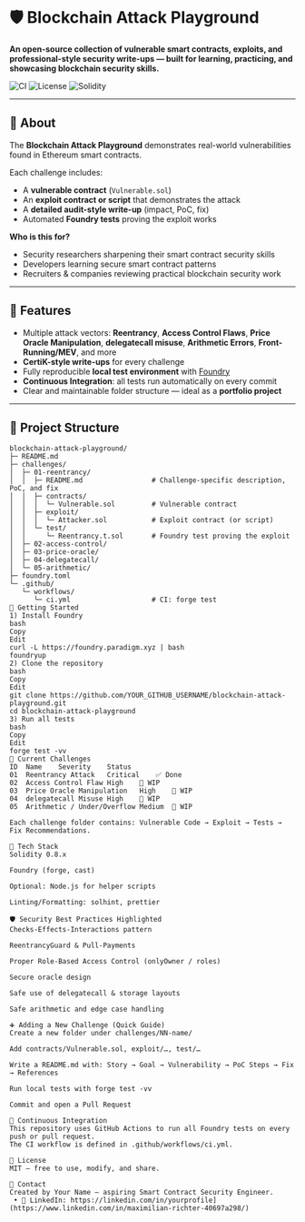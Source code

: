 # 🛡️ Blockchain Attack Playground

**An open-source collection of vulnerable smart contracts, exploits, and professional-style security write-ups — built for learning, practicing, and showcasing blockchain security skills.**

![CI](https://img.shields.io/github/actions/workflow/status/YOUR_GITHUB_USERNAME/blockchain-attack-playground/ci.yml?label=tests&style=flat-square)
![License](https://img.shields.io/badge/license-MIT-green?style=flat-square)
![Solidity](https://img.shields.io/badge/solidity-%5E0.8.x-blue?style=flat-square)

---

## 📖 About
The **Blockchain Attack Playground** demonstrates real-world vulnerabilities found in Ethereum smart contracts.

Each challenge includes:
- A **vulnerable contract** (`Vulnerable.sol`)
- An **exploit contract or script** that demonstrates the attack
- A **detailed audit-style write-up** (impact, PoC, fix)
- Automated **Foundry tests** proving the exploit works

**Who is this for?**
- Security researchers sharpening their smart contract security skills
- Developers learning secure smart contract patterns
- Recruiters & companies reviewing practical blockchain security work

---

## 🎯 Features
- Multiple attack vectors: **Reentrancy**, **Access Control Flaws**, **Price Oracle Manipulation**, **delegatecall misuse**, **Arithmetic Errors**, **Front-Running/MEV**, and more
- **CertiK-style write-ups** for every challenge
- Fully reproducible **local test environment** with [Foundry](https://book.getfoundry.sh/)
- **Continuous Integration**: all tests run automatically on every commit
- Clear and maintainable folder structure — ideal as a **portfolio project**

---

## 📂 Project Structure

```text
blockchain-attack-playground/
├─ README.md
├─ challenges/
│  ├─ 01-reentrancy/
│  │  ├─ README.md                 # Challenge-specific description, PoC, and fix
│  │  ├─ contracts/
│  │  │  └─ Vulnerable.sol         # Vulnerable contract
│  │  ├─ exploit/
│  │  │  └─ Attacker.sol           # Exploit contract (or script)
│  │  └─ test/
│  │     └─ Reentrancy.t.sol       # Foundry test proving the exploit
│  ├─ 02-access-control/
│  ├─ 03-price-oracle/
│  ├─ 04-delegatecall/
│  └─ 05-arithmetic/
├─ foundry.toml
└─ .github/
   └─ workflows/
      └─ ci.yml                    # CI: forge test
🚀 Getting Started
1) Install Foundry
bash
Copy
Edit
curl -L https://foundry.paradigm.xyz | bash
foundryup
2) Clone the repository
bash
Copy
Edit
git clone https://github.com/YOUR_GITHUB_USERNAME/blockchain-attack-playground.git
cd blockchain-attack-playground
3) Run all tests
bash
Copy
Edit
forge test -vv
🧪 Current Challenges
ID	Name	Severity	Status
01	Reentrancy Attack	Critical	✅ Done
02	Access Control Flaw	High	🔄 WIP
03	Price Oracle Manipulation	High	🔄 WIP
04	delegatecall Misuse	High	🔄 WIP
05	Arithmetic / Under/Overflow	Medium	🔄 WIP

Each challenge folder contains: Vulnerable Code → Exploit → Tests → Fix Recommendations.

🧱 Tech Stack
Solidity 0.8.x

Foundry (forge, cast)

Optional: Node.js for helper scripts

Linting/Formatting: solhint, prettier

🛡️ Security Best Practices Highlighted
Checks-Effects-Interactions pattern

ReentrancyGuard & Pull-Payments

Proper Role-Based Access Control (onlyOwner / roles)

Secure oracle design

Safe use of delegatecall & storage layouts

Safe arithmetic and edge case handling

➕ Adding a New Challenge (Quick Guide)
Create a new folder under challenges/NN-name/

Add contracts/Vulnerable.sol, exploit/…, test/…

Write a README.md with: Story → Goal → Vulnerability → PoC Steps → Fix → References

Run local tests with forge test -vv

Commit and open a Pull Request

🧰 Continuous Integration
This repository uses GitHub Actions to run all Foundry tests on every push or pull request.
The CI workflow is defined in .github/workflows/ci.yml.

📜 License
MIT — free to use, modify, and share.

💬 Contact
Created by Your Name — aspiring Smart Contract Security Engineer.
 • 🔗 LinkedIn: https://linkedin.com/in/yourprofile](https://www.linkedin.com/in/maximilian-richter-40697a298/)
